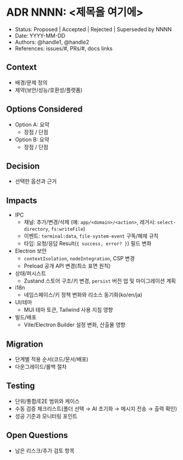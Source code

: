 # ADR NNNN: <제목을 여기에>

- Status: Proposed | Accepted | Rejected | Superseded by NNNN
- Date: YYYY-MM-DD
- Authors: @handle1, @handle2
- References: issues/#, PRs/#, docs links

## Context

- 배경/문제 정의
- 제약(보안/성능/호환성/플랫폼)

## Options Considered

- Option A: 요약
  - 장점 / 단점
- Option B: 요약
  - 장점 / 단점

## Decision

- 선택한 옵션과 근거

## Impacts

- IPC
  - 채널: 추가/변경/삭제 (예: `app/<domain>/<action>`, 레거시: `select-directory`, `fs:writeFile`)
  - 이벤트: `terminal:data`, `file-system-event` 구독/해제 규칙
  - 타입: 요청/응답 Result(`{ success, error? }`) 필드 변화
- Electron 보안
  - `contextIsolation`, `nodeIntegration`, CSP 변경
  - Preload 공개 API 변경(최소 표면 원칙)
- 상태/퍼시스트
  - Zustand 스토어 구조/키 변경, `persist` 버전 업 및 마이그레이션 계획
- i18n
  - 네임스페이스/키 정책 변화와 리소스 동기화(ko/en/ja)
- UI/테마
  - MUI 테마 토큰, Tailwind 사용 지침 영향
- 빌드/배포
  - Vite/Electron Builder 설정 변화, 산출물 영향

## Migration

- 단계별 적용 순서(코드/문서/배포)
- 다운그레이드/롤백 절차

## Testing

- 단위/통합/E2E 범위와 케이스
- 수동 검증 체크리스트(폴더 선택 → AI 초기화 → 메시지 전송 → 출력 확인)
- 성공 기준과 모니터링 포인트

## Open Questions

- 남은 리스크/추가 검토 항목
